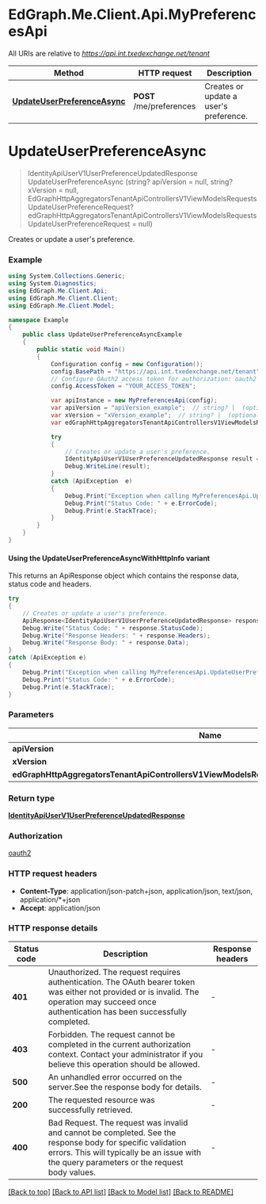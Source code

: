 # EdGraph.Me.Client.Api.MyPreferencesApi

All URIs are relative to *https://api.int.txedexchange.net/tenant*

| Method | HTTP request | Description |
|--------|--------------|-------------|
| [**UpdateUserPreferenceAsync**](MyPreferencesApi.md#updateuserpreferenceasync) | **POST** /me/preferences | Creates or update a user&#39;s preference. |

<a id="updateuserpreferenceasync"></a>
# **UpdateUserPreferenceAsync**
> IdentityApiUserV1UserPreferenceUpdatedResponse UpdateUserPreferenceAsync (string? apiVersion = null, string? xVersion = null, EdGraphHttpAggregatorsTenantApiControllersV1ViewModelsRequestsUpdateUserPreferenceRequest? edGraphHttpAggregatorsTenantApiControllersV1ViewModelsRequestsUpdateUserPreferenceRequest = null)

Creates or update a user's preference.

### Example
```csharp
using System.Collections.Generic;
using System.Diagnostics;
using EdGraph.Me.Client.Api;
using EdGraph.Me.Client.Client;
using EdGraph.Me.Client.Model;

namespace Example
{
    public class UpdateUserPreferenceAsyncExample
    {
        public static void Main()
        {
            Configuration config = new Configuration();
            config.BasePath = "https://api.int.txedexchange.net/tenant";
            // Configure OAuth2 access token for authorization: oauth2
            config.AccessToken = "YOUR_ACCESS_TOKEN";

            var apiInstance = new MyPreferencesApi(config);
            var apiVersion = "apiVersion_example";  // string? |  (optional) 
            var xVersion = "xVersion_example";  // string? |  (optional) 
            var edGraphHttpAggregatorsTenantApiControllersV1ViewModelsRequestsUpdateUserPreferenceRequest = new EdGraphHttpAggregatorsTenantApiControllersV1ViewModelsRequestsUpdateUserPreferenceRequest?(); // EdGraphHttpAggregatorsTenantApiControllersV1ViewModelsRequestsUpdateUserPreferenceRequest? |  (optional) 

            try
            {
                // Creates or update a user's preference.
                IdentityApiUserV1UserPreferenceUpdatedResponse result = apiInstance.UpdateUserPreferenceAsync(apiVersion, xVersion, edGraphHttpAggregatorsTenantApiControllersV1ViewModelsRequestsUpdateUserPreferenceRequest);
                Debug.WriteLine(result);
            }
            catch (ApiException  e)
            {
                Debug.Print("Exception when calling MyPreferencesApi.UpdateUserPreferenceAsync: " + e.Message);
                Debug.Print("Status Code: " + e.ErrorCode);
                Debug.Print(e.StackTrace);
            }
        }
    }
}
```

#### Using the UpdateUserPreferenceAsyncWithHttpInfo variant
This returns an ApiResponse object which contains the response data, status code and headers.

```csharp
try
{
    // Creates or update a user's preference.
    ApiResponse<IdentityApiUserV1UserPreferenceUpdatedResponse> response = apiInstance.UpdateUserPreferenceAsyncWithHttpInfo(apiVersion, xVersion, edGraphHttpAggregatorsTenantApiControllersV1ViewModelsRequestsUpdateUserPreferenceRequest);
    Debug.Write("Status Code: " + response.StatusCode);
    Debug.Write("Response Headers: " + response.Headers);
    Debug.Write("Response Body: " + response.Data);
}
catch (ApiException e)
{
    Debug.Print("Exception when calling MyPreferencesApi.UpdateUserPreferenceAsyncWithHttpInfo: " + e.Message);
    Debug.Print("Status Code: " + e.ErrorCode);
    Debug.Print(e.StackTrace);
}
```

### Parameters

| Name | Type | Description | Notes |
|------|------|-------------|-------|
| **apiVersion** | **string?** |  | [optional]  |
| **xVersion** | **string?** |  | [optional]  |
| **edGraphHttpAggregatorsTenantApiControllersV1ViewModelsRequestsUpdateUserPreferenceRequest** | [**EdGraphHttpAggregatorsTenantApiControllersV1ViewModelsRequestsUpdateUserPreferenceRequest?**](EdGraphHttpAggregatorsTenantApiControllersV1ViewModelsRequestsUpdateUserPreferenceRequest?.md) |  | [optional]  |

### Return type

[**IdentityApiUserV1UserPreferenceUpdatedResponse**](IdentityApiUserV1UserPreferenceUpdatedResponse.md)

### Authorization

[oauth2](../README.md#oauth2)

### HTTP request headers

 - **Content-Type**: application/json-patch+json, application/json, text/json, application/*+json
 - **Accept**: application/json


### HTTP response details
| Status code | Description | Response headers |
|-------------|-------------|------------------|
| **401** | Unauthorized. The request requires authentication. The OAuth bearer token was either not provided or is invalid. The operation may succeed once authentication has been successfully completed. |  -  |
| **403** | Forbidden. The request cannot be completed in the current authorization context. Contact your administrator if you believe this operation should be allowed. |  -  |
| **500** | An unhandled error occurred on the server.See the response body for details. |  -  |
| **200** | The requested resource was successfully retrieved. |  -  |
| **400** | Bad Request. The request was invalid and cannot be completed. See the response body for specific validation errors. This will typically be an issue with the query parameters or the request body values. |  -  |

[[Back to top]](#) [[Back to API list]](../README.md#documentation-for-api-endpoints) [[Back to Model list]](../README.md#documentation-for-models) [[Back to README]](../README.md)

